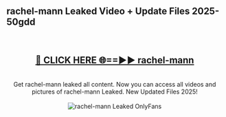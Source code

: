<h2>rachel-mann Leaked Video + Update Files 2025- 50gdd</h2>
<br>
<div align="center">
<h2><a href="https://libra.edu.pl?rachel-mann" rel="nofollow">🔴 CLICK HERE 🌐==►► rachel-mann</a></h2>
<br>
Get rachel-mann leaked all content. Now you can access all videos and pictures of rachel-mann Leaked. New Updated Files 2025!
<br>
<br>
<a href="https://libra.edu.pl?rachel-mann" rel="nofollow" data-target="animated-image.originalLink"><img src="https://i.ibb.co.com/WyWwxjT/player-gif2.gif" alt="rachel-mann Leaked OnlyFans" style="max-width: 100%; display: inline-block;" data-target="animated-image.originalImage"></a>
</div>
<br>
